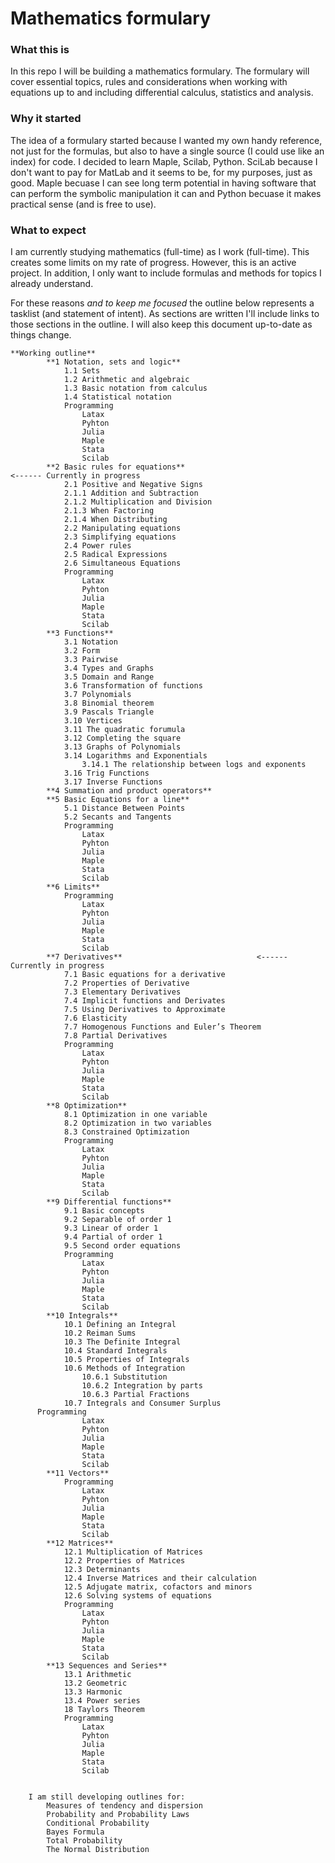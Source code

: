 # Mathematics formulary

### What this is
In this repo I will be building a mathematics formulary. The formulary will cover essential topics, rules and considerations when working with equations up to and including differential calculus, statistics and analysis.

### Why it started
The idea of a formulary started because I wanted my own handy reference, not just for the formulas, but also to have a single source (I could use like an index) for code. I decided to learn Maple, Scilab, Python. SciLab because I don't want to pay for MatLab and it seems to be, for my purposes, just as good. Maple becuase I can see long term potential in having software that can perform the symbolic manipulation it can and Python becuase it makes practical sense (and is free to use).

### What to expect
I am currently studying mathematics (full-time) as I work (full-time). This creates some limits on my rate of progress. However, this is an active project. In addition, I only want to include formulas and methods for topics I already understand. 

For these reasons _and to keep me focused_ the outline below represents a tasklist (and statement of intent). As sections are written I'll include links to those sections in the outline. I will also keep this document up-to-date as things change.

```
**Working outline**
		**1 Notation, sets and logic**
			1.1 Sets
			1.2 Arithmetic and algebraic
			1.3 Basic notation from calculus
			1.4 Statistical notation
			Programming
				Latax
				Pyhton
				Julia
				Maple
				Stata
				Scilab
		**2 Basic rules for equations**                              <------ Currently in progress
			2.1 Positive and Negative Signs
			2.1.1 Addition and Subtraction
			2.1.2 Multiplication and Division
			2.1.3 When Factoring
			2.1.4 When Distributing
			2.2 Manipulating equations
			2.3 Simplifying equations
			2.4 Power rules
			2.5 Radical Expressions
			2.6 Simultaneous Equations
			Programming
				Latax
				Pyhton
				Julia
				Maple
				Stata
				Scilab
		**3 Functions**
			3.1 Notation
			3.2 Form
			3.3 Pairwise
			3.4 Types and Graphs
			3.5 Domain and Range
			3.6 Transformation of functions
			3.7 Polynomials
			3.8 Binomial theorem
			3.9 Pascals Triangle
			3.10 Vertices
			3.11 The quadratic forumula
			3.12 Completing the square
			3.13 Graphs of Polynomials
			3.14 Logarithms and Exponentials
				3.14.1 The relationship between logs and exponents
			3.16 Trig Functions
			3.17 Inverse Functions
		**4 Summation and product operators**
		**5 Basic Equations for a line**
			5.1 Distance Between Points
			5.2 Secants and Tangents
			Programming
				Latax
				Pyhton
				Julia
				Maple
				Stata
				Scilab
		**6 Limits**
			Programming
				Latax
				Pyhton
				Julia
				Maple
				Stata
				Scilab
		**7 Derivatives**                              <------ Currently in progress
			7.1 Basic equations for a derivative
			7.2 Properties of Derivative
			7.3 Elementary Derivatives
			7.4 Implicit functions and Derivates
			7.5 Using Derivatives to Approximate
			7.6 Elasticity
			7.7 Homogenous Functions and Euler’s Theorem
			7.8 Partial Derivatives
			Programming
				Latax
				Pyhton
				Julia
				Maple
				Stata
				Scilab
		**8 Optimization**
			8.1 Optimization in one variable
			8.2 Optimization in two variables
			8.3 Constrained Optimization
			Programming
				Latax
				Pyhton
				Julia
				Maple
				Stata
				Scilab
		**9 Differential functions**
			9.1 Basic concepts
			9.2 Separable of order 1
			9.3 Linear of order 1
			9.4 Partial of order 1
			9.5 Second order equations
			Programming
				Latax
				Pyhton
				Julia
				Maple
				Stata
				Scilab
		**10 Integrals**
			10.1 Defining an Integral
			10.2 Reiman Sums
			10.3 The Definite Integral
			10.4 Standard Integrals
			10.5 Properties of Integrals
			10.6 Methods of Integration
				10.6.1 Substitution
				10.6.2 Integration by parts
				10.6.3 Partial Fractions
			10.7 Integrals and Consumer Surplus
      Programming
				Latax
				Pyhton
				Julia
				Maple
				Stata
				Scilab
		**11 Vectors**
			Programming
				Latax
				Pyhton
				Julia
				Maple
				Stata
				Scilab
		**12 Matrices**
			12.1 Multiplication of Matrices
			12.2 Properties of Matrices
			12.3 Determinants
			12.4 Inverse Matrices and their calculation
			12.5 Adjugate matrix, cofactors and minors
			12.6 Solving systems of equations
			Programming
				Latax
				Pyhton
				Julia
				Maple
				Stata
				Scilab
		**13 Sequences and Series**
			13.1 Arithmetic
			13.2 Geometric
			13.3 Harmonic
			13.4 Power series
			18 Taylors Theorem
			Programming
				Latax
				Pyhton
				Julia
				Maple
				Stata
				Scilab


    I am still developing outlines for:
		Measures of tendency and dispersion
		Probability and Probability Laws
		Conditional Probability
		Bayes Formula
		Total Probability
		The Normal Distribution
```
